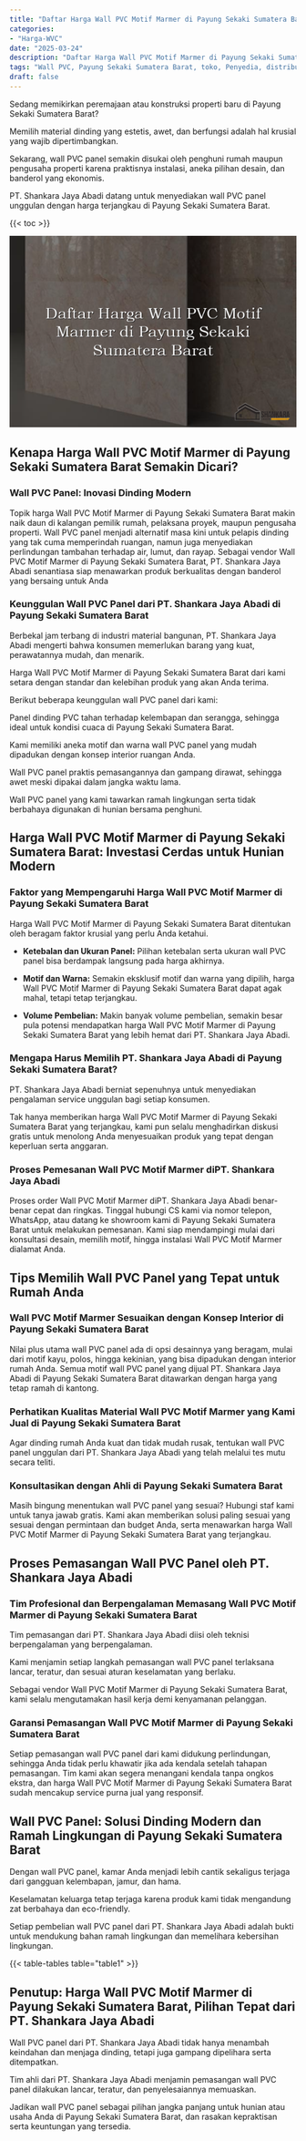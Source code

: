 ```yaml
---
title: "Daftar Harga Wall PVC Motif Marmer di Payung Sekaki Sumatera Barat"
categories: 
- "Harga-WVC"
date: "2025-03-24"
description: "Daftar Harga Wall PVC Motif Marmer di Payung Sekaki Sumatera Barat untuk tempat tinggal, perkantoran, dan gerai. Material berkualitas, pilihan motif, variasi warna menarik, beserta layanan penempatan oleh tim berpengalaman dan jaminan resmi!|Layanan penjualan Wall PVC Motif Marmer di Payung Sekaki Sumatera Barat bagi kebutuhan hunian, perkantoran, maupun toko, beserta produk berkualitas dan instalasi oleh teknisi profesional dan jaminan resmi.|Pilihan Wall PVC Motif Marmer di Payung Sekaki Sumatera Barat yang terbukti untuk rumah, perkantoran, serta toko, dengan panel berkualitas dan pemasangan ditangani oleh tenaga ahli profesional serta kepastian resmi.|Penjualan Wall PVC Motif Marmer di Payung Sekaki Sumatera Barat untuk hunian, kantor, dan gerai, beserta produk berkualitas dan penempatan oleh tenaga ahli berpengalaman, lengkap beserta kepastian resmi.}"
tags: "Wall PVC, Payung Sekaki Sumatera Barat, toko, Penyedia, distributor"
draft: false
---
```


Sedang memikirkan peremajaan atau konstruksi properti baru di Payung Sekaki Sumatera Barat?

Memilih material dinding yang estetis, awet, dan berfungsi adalah hal krusial yang wajib dipertimbangkan.

Sekarang, wall PVC panel semakin disukai oleh penghuni rumah maupun pengusaha properti karena praktisnya instalasi, aneka pilihan desain, dan banderol yang ekonomis.

PT. Shankara Jaya Abadi datang untuk menyediakan wall PVC panel unggulan dengan harga terjangkau di Payung Sekaki Sumatera Barat.

{{< toc >}}

![Daftar Harga Wall PVC Motif Marmer di Payung Sekaki Sumatera Barat](/images/Harga-WVC/Daftar-Harga-Wall-PVC-Motif-Marmer-di-Payung-Sekaki-Sumatera-Barat.png)


## Kenapa Harga Wall PVC Motif Marmer di Payung Sekaki Sumatera Barat Semakin Dicari?

### Wall PVC Panel: Inovasi Dinding Modern

Topik harga Wall PVC Motif Marmer di Payung Sekaki Sumatera Barat makin naik daun di kalangan pemilik rumah, pelaksana proyek, maupun pengusaha properti. Wall PVC panel menjadi alternatif masa kini untuk pelapis dinding yang tak cuma memperindah ruangan, namun juga menyediakan perlindungan tambahan terhadap air, lumut, dan rayap. Sebagai vendor Wall PVC Motif Marmer di Payung Sekaki Sumatera Barat, PT. Shankara Jaya Abadi senantiasa siap menawarkan produk berkualitas dengan banderol yang bersaing untuk Anda

### Keunggulan Wall PVC Panel dari PT. Shankara Jaya Abadi di Payung Sekaki Sumatera Barat

Berbekal jam terbang di industri material bangunan, PT. Shankara Jaya Abadi mengerti bahwa konsumen memerlukan barang yang kuat, perawatannya mudah, dan menarik.

Harga Wall PVC Motif Marmer di Payung Sekaki Sumatera Barat dari kami setara dengan standar dan kelebihan produk yang akan Anda terima.

Berikut beberapa keunggulan wall PVC panel dari kami:

Panel dinding PVC tahan terhadap kelembapan dan serangga, sehingga ideal untuk kondisi cuaca di Payung Sekaki Sumatera Barat.

Kami memiliki aneka motif dan warna wall PVC panel yang mudah dipadukan dengan konsep interior ruangan Anda.

Wall PVC panel praktis pemasangannya dan gampang dirawat, sehingga awet meski dipakai dalam jangka waktu lama.

Wall PVC panel yang kami tawarkan ramah lingkungan serta tidak berbahaya digunakan di hunian bersama penghuni.

## Harga Wall PVC Motif Marmer di Payung Sekaki Sumatera Barat: Investasi Cerdas untuk Hunian Modern

### Faktor yang Mempengaruhi Harga Wall PVC Motif Marmer di Payung Sekaki Sumatera Barat

Harga Wall PVC Motif Marmer di Payung Sekaki Sumatera Barat ditentukan oleh beragam faktor krusial yang perlu Anda ketahui.

- **Ketebalan dan Ukuran Panel:** Pilihan ketebalan serta ukuran wall PVC panel bisa berdampak langsung pada harga akhirnya.

- **Motif dan Warna:** Semakin eksklusif motif dan warna yang dipilih, harga Wall PVC Motif Marmer di Payung Sekaki Sumatera Barat dapat agak mahal, tetapi tetap terjangkau.

- **Volume Pembelian:** Makin banyak volume pembelian, semakin besar pula potensi mendapatkan harga Wall PVC Motif Marmer di Payung Sekaki Sumatera Barat yang lebih hemat dari PT. Shankara Jaya Abadi.

### Mengapa Harus Memilih PT. Shankara Jaya Abadi di Payung Sekaki Sumatera Barat?

PT. Shankara Jaya Abadi berniat sepenuhnya untuk menyediakan pengalaman service unggulan bagi setiap konsumen.

Tak hanya memberikan harga Wall PVC Motif Marmer di Payung Sekaki Sumatera Barat yang terjangkau, kami pun selalu menghadirkan diskusi gratis untuk menolong Anda menyesuaikan produk yang tepat dengan keperluan serta anggaran.

### Proses Pemesanan Wall PVC Motif Marmer diPT. Shankara Jaya Abadi

Proses order Wall PVC Motif Marmer diPT. Shankara Jaya Abadi benar-benar cepat dan ringkas. Tinggal hubungi CS kami via nomor telepon, WhatsApp, atau datang ke showroom kami di Payung Sekaki Sumatera Barat untuk melakukan pemesanan. Kami siap mendampingi mulai dari konsultasi desain, memilih motif, hingga instalasi Wall PVC Motif Marmer dialamat Anda.

## Tips Memilih Wall PVC Panel yang Tepat untuk Rumah Anda

### Wall PVC Motif Marmer Sesuaikan dengan Konsep Interior di Payung Sekaki Sumatera Barat

Nilai plus utama wall PVC panel ada di opsi desainnya yang beragam, mulai dari motif kayu, polos, hingga kekinian, yang bisa dipadukan dengan interior rumah Anda. Semua motif wall PVC panel yang dijual PT. Shankara Jaya Abadi di Payung Sekaki Sumatera Barat ditawarkan dengan harga yang tetap ramah di kantong.

### Perhatikan Kualitas Material Wall PVC Motif Marmer yang Kami Jual di Payung Sekaki Sumatera Barat

Agar dinding rumah Anda kuat dan tidak mudah rusak, tentukan wall PVC panel unggulan dari PT. Shankara Jaya Abadi yang telah melalui tes mutu secara teliti.

### Konsultasikan dengan Ahli di Payung Sekaki Sumatera Barat

Masih bingung menentukan wall PVC panel yang sesuai? Hubungi staf kami untuk tanya jawab gratis. Kami akan memberikan solusi paling sesuai yang sesuai dengan permintaan dan budget Anda, serta menawarkan harga Wall PVC Motif Marmer di Payung Sekaki Sumatera Barat yang terjangkau.

## Proses Pemasangan Wall PVC Panel oleh PT. Shankara Jaya Abadi

### Tim Profesional dan Berpengalaman Memasang Wall PVC Motif Marmer di Payung Sekaki Sumatera Barat

Tim pemasangan dari PT. Shankara Jaya Abadi diisi oleh teknisi berpengalaman yang berpengalaman.

Kami menjamin setiap langkah pemasangan wall PVC panel terlaksana lancar, teratur, dan sesuai aturan keselamatan yang berlaku.

Sebagai vendor Wall PVC Motif Marmer di Payung Sekaki Sumatera Barat, kami selalu mengutamakan hasil kerja demi kenyamanan pelanggan.

### Garansi Pemasangan Wall PVC Motif Marmer di Payung Sekaki Sumatera Barat

Setiap pemasangan wall PVC panel dari kami didukung perlindungan, sehingga Anda tidak perlu khawatir jika ada kendala setelah tahapan pemasangan. Tim kami akan segera menangani kendala tanpa ongkos ekstra, dan harga Wall PVC Motif Marmer di Payung Sekaki Sumatera Barat sudah mencakup service purna jual yang responsif.

## Wall PVC Panel: Solusi Dinding Modern dan Ramah Lingkungan di Payung Sekaki Sumatera Barat

Dengan wall PVC panel, kamar Anda menjadi lebih cantik sekaligus terjaga dari gangguan kelembapan, jamur, dan hama.

Keselamatan keluarga tetap terjaga karena produk kami tidak mengandung zat berbahaya dan eco-friendly.

Setiap pembelian wall PVC panel dari PT. Shankara Jaya Abadi adalah bukti untuk mendukung bahan ramah lingkungan dan memelihara kebersihan lingkungan.

{{< table-tables table="table1" >}}

## Penutup: Harga Wall PVC Motif Marmer di Payung Sekaki Sumatera Barat, Pilihan Tepat dari PT. Shankara Jaya Abadi

Wall PVC panel dari PT. Shankara Jaya Abadi tidak hanya menambah keindahan dan menjaga dinding, tetapi juga gampang dipelihara serta ditempatkan.

Tim ahli dari PT. Shankara Jaya Abadi menjamin pemasangan wall PVC panel dilakukan lancar, teratur, dan penyelesaiannya memuaskan.

Jadikan wall PVC panel sebagai pilihan jangka panjang untuk hunian atau usaha Anda di Payung Sekaki Sumatera Barat, dan rasakan kepraktisan serta keuntungan yang tersedia.